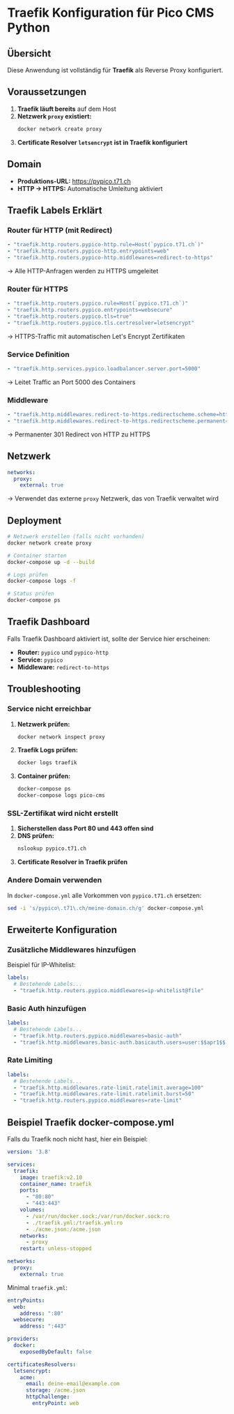# Traefik Konfiguration für Pico CMS Python

## Übersicht

Diese Anwendung ist vollständig für **Traefik** als Reverse Proxy konfiguriert.

## Voraussetzungen

1. **Traefik läuft bereits** auf dem Host
2. **Netzwerk `proxy` existiert:**
   ```bash
   docker network create proxy
   ```
3. **Certificate Resolver `letsencrypt` ist in Traefik konfiguriert**

## Domain

- **Produktions-URL:** https://pypico.t71.ch
- **HTTP → HTTPS:** Automatische Umleitung aktiviert

## Traefik Labels Erklärt

### Router für HTTP (mit Redirect)
```yaml
- "traefik.http.routers.pypico-http.rule=Host(`pypico.t71.ch`)"
- "traefik.http.routers.pypico-http.entrypoints=web"
- "traefik.http.routers.pypico-http.middlewares=redirect-to-https"
```
→ Alle HTTP-Anfragen werden zu HTTPS umgeleitet

### Router für HTTPS
```yaml
- "traefik.http.routers.pypico.rule=Host(`pypico.t71.ch`)"
- "traefik.http.routers.pypico.entrypoints=websecure"
- "traefik.http.routers.pypico.tls=true"
- "traefik.http.routers.pypico.tls.certresolver=letsencrypt"
```
→ HTTPS-Traffic mit automatischen Let's Encrypt Zertifikaten

### Service Definition
```yaml
- "traefik.http.services.pypico.loadbalancer.server.port=5000"
```
→ Leitet Traffic an Port 5000 des Containers

### Middleware
```yaml
- "traefik.http.middlewares.redirect-to-https.redirectscheme.scheme=https"
- "traefik.http.middlewares.redirect-to-https.redirectscheme.permanent=true"
```
→ Permanenter 301 Redirect von HTTP zu HTTPS

## Netzwerk

```yaml
networks:
  proxy:
    external: true
```
→ Verwendet das externe `proxy` Netzwerk, das von Traefik verwaltet wird

## Deployment

```bash
# Netzwerk erstellen (falls nicht vorhanden)
docker network create proxy

# Container starten
docker-compose up -d --build

# Logs prüfen
docker-compose logs -f

# Status prüfen
docker-compose ps
```

## Traefik Dashboard

Falls Traefik Dashboard aktiviert ist, sollte der Service hier erscheinen:
- **Router:** `pypico` und `pypico-http`
- **Service:** `pypico`
- **Middleware:** `redirect-to-https`

## Troubleshooting

### Service nicht erreichbar

1. **Netzwerk prüfen:**
   ```bash
   docker network inspect proxy
   ```
   
2. **Traefik Logs prüfen:**
   ```bash
   docker logs traefik
   ```

3. **Container prüfen:**
   ```bash
   docker-compose ps
   docker-compose logs pico-cms
   ```

### SSL-Zertifikat wird nicht erstellt

1. **Sicherstellen dass Port 80 und 443 offen sind**
2. **DNS prüfen:**
   ```bash
   nslookup pypico.t71.ch
   ```
3. **Certificate Resolver in Traefik prüfen**

### Andere Domain verwenden

In `docker-compose.yml` alle Vorkommen von `pypico.t71.ch` ersetzen:

```bash
sed -i 's/pypico\.t71\.ch/meine-domain.ch/g' docker-compose.yml
```

## Erweiterte Konfiguration

### Zusätzliche Middlewares hinzufügen

Beispiel für IP-Whitelist:

```yaml
labels:
  # Bestehende Labels...
  - "traefik.http.routers.pypico.middlewares=ip-whitelist@file"
```

### Basic Auth hinzufügen

```yaml
labels:
  # Bestehende Labels...
  - "traefik.http.routers.pypico.middlewares=basic-auth"
  - "traefik.http.middlewares.basic-auth.basicauth.users=user:$$apr1$$..."
```

### Rate Limiting

```yaml
labels:
  # Bestehende Labels...
  - "traefik.http.middlewares.rate-limit.ratelimit.average=100"
  - "traefik.http.middlewares.rate-limit.ratelimit.burst=50"
  - "traefik.http.routers.pypico.middlewares=rate-limit"
```

## Beispiel Traefik docker-compose.yml

Falls du Traefik noch nicht hast, hier ein Beispiel:

```yaml
version: '3.8'

services:
  traefik:
    image: traefik:v2.10
    container_name: traefik
    ports:
      - "80:80"
      - "443:443"
    volumes:
      - /var/run/docker.sock:/var/run/docker.sock:ro
      - ./traefik.yml:/traefik.yml:ro
      - ./acme.json:/acme.json
    networks:
      - proxy
    restart: unless-stopped

networks:
  proxy:
    external: true
```

Minimal `traefik.yml`:

```yaml
entryPoints:
  web:
    address: ":80"
  websecure:
    address: ":443"

providers:
  docker:
    exposedByDefault: false

certificatesResolvers:
  letsencrypt:
    acme:
      email: deine-email@example.com
      storage: /acme.json
      httpChallenge:
        entryPoint: web
```
